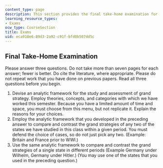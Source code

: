 ```yaml
---
content_type: page
description: This section provides the final take-home examination for the course.
learning_resource_types:
- Exams
ocw_type: CourseSection
title: Exams
uid: eca910e6-89d3-2a92-c91f-bfd0b507dd5c
---
```


Final Take-Home Examination
---------------------------

Please answer three questions. Do not take more than seven pages for each answer; fewer is better. Do cite the literature, where appropriate. Please do not repeat work that you have done on previous papers. Read all three questions before you begin.

1.  Devise an analytic framework for the study and assessment of grand strategy. Employ theories, concepts, and categories with which we have worked this semester. Because you have a limited amount of time and space, you must choose from this menu, but not replicate it. Explain the reasons for your choices.
2.  Employ the analytic framework that you developed in the preceding answer to compare and contrast the grand strategies of any two of the states we have studied in this class within a given period. You must defend the choice of cases, so do not just pick any two. (Example: Britain and France prior to WWI.)
3.  Use the same analytic framework to compare and contrast the grand strategies of a single state in different periods (Example Germany under Wilhelm, Germany under Hitler.) (You may use one of the states that you used in the preceding question.)
